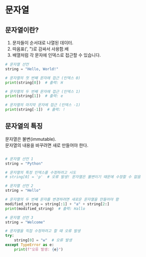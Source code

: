 # 문자열

## 문자열이란?
1. 문자들이 순서대로 나열된 데이터.
2. 따옴표(', ")로 감싸서 사용함.배
3. 배열처럼 각 문자에 인덱스로 접근할 수 있습니다.
```python
# 문자열 선언
string = "Hello, World!"

# 문자열의 첫 번째 문자에 접근 (인덱스 0)
print(string[0])  # 출력: H

# 문자열의 두 번째 문자에 접근 (인덱스 1)
print(string[1])  # 출력: e

# 문자열의 마지막 문자에 접근 (인덱스 -1)
print(string[-1])  # 출력: !
```

## 문자열의 특징
문자열은 불변(immutable).<br>
문자열의 내용을 바꾸려면 새로 만들어야 한다.
```python

# 문자열 선언 1
string = "Python"

# 문자열의 특정 인덱스를 수정하려고 시도
# string[0] = 'p'  # 오류 발생! 문자열은 불변이기 때문에 수정할 수 없음

# 문자열 선언 2
string = "Hello"

# 문자열의 두 번째 문자를 변경하려면 새로운 문자열을 만들어야 함
modified_string = string[:1] + "a" + string[2:]
print(modified_string)  # 출력: Hallo

# 문자열 선언 3
string = "Welcome"

# 문자열을 직접 수정하려고 할 때 오류 발생
try:
    string[0] = "w"  # 오류 발생
except TypeError as e:
    print(f"오류 발생: {e}")
```
